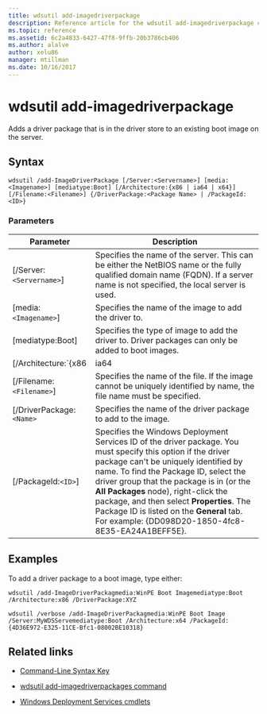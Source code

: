 ```yaml
---
title: wdsutil add-imagedriverpackage
description: Reference article for the wdsutil add-imagedriverpackage command, which adds a driver package that is in the driver store to an existing boot image on the server.
ms.topic: reference
ms.assetid: 6c2a4833-6427-47f8-9ffb-20b3786cb406
ms.author: alalve
author: xelu86
manager: mtillman
ms.date: 10/16/2017
---
```


# wdsutil add-imagedriverpackage



Adds a driver package that is in the driver store to an existing boot image on the server.

## Syntax

```
wdsutil /add-ImageDriverPackage [/Server:<Servername>] [media:<Imagename>] [mediatype:Boot] [/Architecture:{x86 | ia64 | x64}] [/Filename:<Filename>] {/DriverPackage:<Package Name> | /PackageId:<ID>}
```

### Parameters

| Parameter | Description |
|--|--|
| [/Server:`<Servername>`] | Specifies the name of the server. This can be either the NetBIOS name or the fully qualified domain name (FQDN). If a server name is not specified, the local server is used. |
| [media:`<Imagename>`] | Specifies the name of the image to add the driver to. |
| [mediatype:Boot] | Specifies the type of image to add the driver to. Driver packages can only be added to boot images. |
| [/Architecture:`{x86 | ia64 | x64}`] | Specifies the architecture of the boot image. Because it's possible to have the same image name for boot images in different architectures, you should specify the architecture to ensure the correct image is used. |
| [/Filename:`<Filename>`] | Specifies the name of the file. If the image cannot be uniquely identified by name, the file name must be specified. |
| [/DriverPackage:`<Name>` | Specifies the name of the driver package to add to the image. |
| [/PackageId:`<ID>`] | Specifies the Windows Deployment Services ID of the driver package. You must specify this option if the driver package can't be uniquely identified by name. To find the Package ID, select the driver group that the package is in (or the **All Packages** node), right-click the package, and then select **Properties**. The Package ID is listed on the **General** tab. For example:  {DD098D20-1850-4fc8-8E35-EA24A1BEFF5E}. |

## Examples

To add a driver package to a boot image, type either:

```
wdsutil /add-ImageDriverPackagmedia:WinPE Boot Imagemediatype:Boot /Architecture:x86 /DriverPackage:XYZ
```

```
wdsutil /verbose /add-ImageDriverPackagmedia:WinPE Boot Image /Server:MyWDSServemediatype:Boot /Architecture:x64 /PackageId:{4D36E972-E325-11CE-Bfc1-08002BE10318}
```

## Related links

- [Command-Line Syntax Key](command-line-syntax-key.md)

- [wdsutil add-imagedriverpackages command](wdsutil-add-imagedriverpackages.md)

- [Windows Deployment Services cmdlets](/powershell/module/wds)
